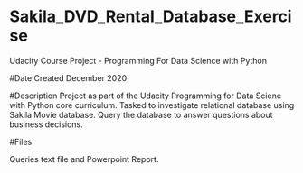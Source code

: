 # Sakila_DVD_Rental_Database_Exercise
Udacity Course Project - Programming For Data Science with Python

#Date Created
December 2020

#Description
Project as part of the Udacity Programming for Data Sciene with Python core curriculum.
Tasked to investigate relational database using Sakila Movie database. Query the database to answer questions about business decisions.

#Files

Queries text file and Powerpoint Report.
